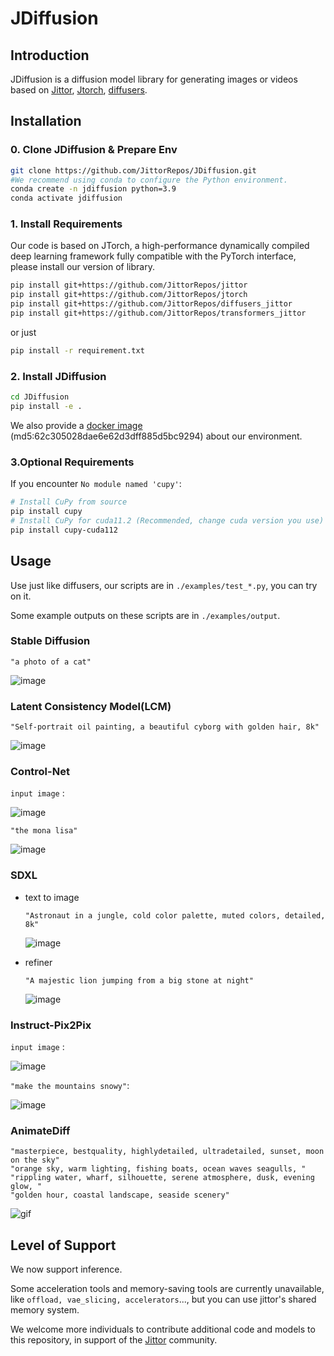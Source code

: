 # JDiffusion

## Introduction

JDiffusion is a diffusion model library for generating images or videos based on [Jittor](https://github.com/Jittor/jittor), [Jtorch](https://github.com/JITTorch/jtorch), [diffusers](https://github.com/huggingface/diffusers).

## Installation
### 0. Clone JDiffusion & Prepare Env
```bash
git clone https://github.com/JittorRepos/JDiffusion.git
#We recommend using conda to configure the Python environment.
conda create -n jdiffusion python=3.9
conda activate jdiffusion
```
### 1. Install Requirements

Our code is based on JTorch, a high-performance dynamically compiled deep learning framework fully compatible with the PyTorch interface, please install our version of library.

```bash
pip install git+https://github.com/JittorRepos/jittor
pip install git+https://github.com/JittorRepos/jtorch
pip install git+https://github.com/JittorRepos/diffusers_jittor
pip install git+https://github.com/JittorRepos/transformers_jittor
```
or just
```bash
pip install -r requirement.txt
```
### 2. Install JDiffusion
```bash
cd JDiffusion
pip install -e .
```
We also provide a [docker image](https://cg.cs.tsinghua.edu.cn/jittor/assets/jdiffusion.tar) (md5:62c305028dae6e62d3dff885d5bc9294) about our environment.

### 3.Optional Requirements
 If you encounter `No module named 'cupy'`:
```bash
# Install CuPy from source
pip install cupy
# Install CuPy for cuda11.2 (Recommended, change cuda version you use)
pip install cupy-cuda112
```

## Usage

Use just like diffusers, our scripts are in `./examples/test_*.py`, you can try on it.

Some example outputs on these scripts are in `./examples/output`.

### Stable Diffusion

`"a photo of a cat"`

![image](./examples/output/stable_diffusion_output_0.jpg)

### Latent Consistency Model(LCM)

`"Self-portrait oil painting, a beautiful cyborg with golden hair, 8k"`

![image](./examples/output/test_lcm_text_to_img.png)

### Control-Net

`input image` :

![image](./examples/asset/input_image_vermeer.png)

`"the mona lisa"`

![image](./examples/output/test_controlnet.png)

### SDXL

- text to image

    `"Astronaut in a jungle, cold color palette, muted colors, detailed, 8k"`

    ![image](./examples/output/test_sdxl_text2img.jpg)

- refiner

    `"A majestic lion jumping from a big stone at night"`

    ![image](./examples/output/test_sdxl_refiner_refine.png)

### Instruct-Pix2Pix

`input image` :

![image](./examples/asset/mountain.png)

`"make the mountains snowy"`:

![image](./examples/output/test_ip2p.jpg)


### AnimateDiff

```
"masterpiece, bestquality, highlydetailed, ultradetailed, sunset, moon on the sky"
"orange sky, warm lighting, fishing boats, ocean waves seagulls, "
"rippling water, wharf, silhouette, serene atmosphere, dusk, evening glow, "
"golden hour, coastal landscape, seaside scenery"
```

![gif](./examples/output/animation.gif)


## Level of Support
We now support inference.

Some acceleration tools and memory-saving tools are currently unavailable, like `offload, vae_slicing, accelerators`..., but you can use jittor's shared memory system.

We welcome more individuals to contribute additional code and models to this repository, in support of the [Jittor](https://github.com/Jittor/jittor) community.

